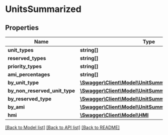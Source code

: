 # UnitsSummarized

## Properties
Name | Type | Description | Notes
------------ | ------------- | ------------- | -------------
**unit_types** | **string[]** |  | 
**reserved_types** | **string[]** |  | 
**priority_types** | **string[]** |  | 
**ami_percentages** | **string[]** |  | 
**by_unit_type** | [**\Swagger\Client\Model\UnitSummary[]**](UnitSummary.md) |  | 
**by_non_reserved_unit_type** | [**\Swagger\Client\Model\UnitSummary[]**](UnitSummary.md) |  | 
**by_reserved_type** | [**\Swagger\Client\Model\UnitSummaryByReservedType[]**](UnitSummaryByReservedType.md) |  | 
**by_ami** | [**\Swagger\Client\Model\UnitSummaryByAMI[]**](UnitSummaryByAMI.md) |  | 
**hmi** | [**\Swagger\Client\Model\HMI**](HMI.md) |  | 

[[Back to Model list]](../../README.md#documentation-for-models) [[Back to API list]](../../README.md#documentation-for-api-endpoints) [[Back to README]](../../README.md)

